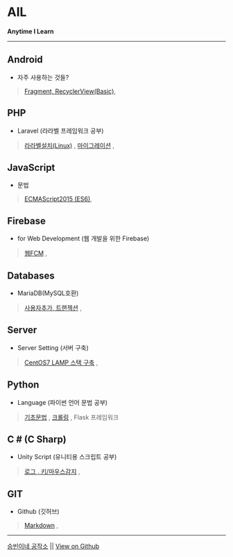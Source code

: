 # AIL

**Anytime I Learn**

---

## Android

- 자주 사용하는 것들?
> [Fragment, RecyclerView(Basic)](./android_many.md),

## PHP

- Laravel (라라벨 프레임워크 공부)
> [라라벨설치(Linux)](./php_laravel_installation.md) ,
> [마이그레이션](./php_laravel_migrations.md) ,


## JavaScript

- 문법
> [ECMAScript2015 (ES6)](./js_ecma6.md),


## Firebase

- for Web Development (웹 개발을 위한 Firebase)
> [웹FCM](./firebase_web_fcm.md) ,


## Databases

- MariaDB(MySQL호환)
> [사용자추가, 트랜젝션](./mariadb_sql.md) ,


## Server

- Server Setting (서버 구축)
> [CentOS7 LAMP 스택 구축](./server_centos7_lamp.md) ,


## Python

- Language (파이썬 언어 문법 공부)
> [기초문법](./language_python.md) ,
> [크롤링](./python_crawling.md) ,
> Flask 프레임워크


## C \# (C Sharp)

- Unity Script (유니티용 스크립트 공부)
> [로그 , 키/마우스감지](./csharp_unity.md) ,

## GIT

- Github (깃허브)
> [Markdown](./git_hub_markdown.md) ,

---

<p>
  <a target="_blank" href="http://sbsoft.kr/home/">승빈이네 공작소</a> ||
  <a target="_blank" href="https://github.com/denlyou/AIL">View on Github</a>
</p>

